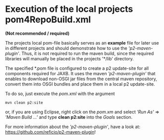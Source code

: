 # Execution of the local projects pom4RepoBuild.xml 
**(Not recommended / required)**

The projects local pom-file basically serves as an **example** file for later use in different projects and 
should demonstrate how to use the *'p2-maven-plugin'*. Thus, it is not required to run the maven build, since
the required libraries will manually be placed in the projects '*/lib' directory.

  The specified *.pom file is configured to create a p2 update-site for all components required for JAXB.
It uses the maven *'p2-maven-plugin'* that enables to download non-OSGI jar files from the central maven 
repository, convert them into OSGI bundles and place them in a local p2 update-site.   

To do so, just execute the *pom.xml* with the argument

```
mvn clean p2:site
```
or, if you are using Eclipse, right click on the *pom.xm* and select *'Run As'* => *'Maven Build ...'* and 
type **clean p2:site** into the *Goals* section. 

For more information about the *'p2-maven-plugin'*, have a look at: <https://github.com/reficio/p2-maven-plugin>! 